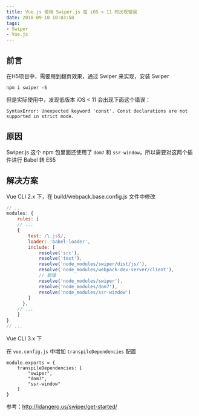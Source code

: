 ```yaml
---
title: Vue.js 使用 Swiper.js 在 iOS < 11 时出现错误
date: 2018-09-10 10:03:58
tags:
- Swiper
- Vue.js
---
```

## 前言
在H5项目中，需要用到翻页效果，通过 Swiper 来实现，安装 Swiper

```
npm i swiper -S
```

但是实际使用中，发现低版本 iOS < 11 会出现下面这个错误：

```
SyntaxError: Unexpected keyword 'const'. Const declarations are not supported in strict mode.
```
<!-- more -->
## 原因

Swiper.js 这个 npm 包里面还使用了 `dom7` 和 `ssr-window`，所以需要对这两个插件进行 Babel 转 ES5


## 解决方案

Vue CLI 2.x 下，在 build/webpack.base.config.js 文件中修改

```javascript
// ...
modules: {
    rules: [
    // ...
    {
        test: /\.js$/,
        loader: 'babel-loader',
        include: [
            resolve('src'), 
            resolve('test'),
            resolve('node_modules/swiper/dist/js/'),
            resolve('node_modules/webpack-dev-server/client'),
            // 新增
            resolve('node_modules/swiper'),
            resolve('node_modules/dom7'),
            resolve('node_modules/ssr-window')
        ]
      },
    // ...
    ]
}
// ...
```

Vue CLI 3.x 下

在 `vue.config.js` 中增加 `transpileDependencies` 配置

```
module.exports = {
    transpileDependencies: [
        "swiper",
        "dom7",
        "ssr-window"
    ]
}

```

参考：http://idangero.us/swiper/get-started/